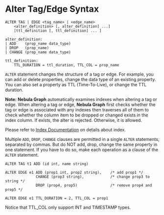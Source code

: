 # Alter Tag/Edge Syntax

```ngql
ALTER TAG | EDGE <tag_name> | <edge_name>
    <alter_definition> [, alter_definition] ...]
    [ttl_definition [, ttl_definition] ... ]
  
alter_definition:
| ADD    (prop_name data_type)
| DROP   (prop_name)
| CHANGE (prop_name data_type)

ttl_definition:
    TTL_DURATION = ttl_duration, TTL_COL = prop_name
```

`ALTER` statement changes the structure of a tag or edge. For example, you can add or delete properties, change the data type of an existing property. You can also set a property as TTL (Time-To-Live), or change the TTL duration.

**Note:** **Nebula Graph** automatically examines indexes when altering a tag or edge. When altering a tag or edge, **Nebula Graph** first checks whether the tag or edge is associated with any indexes then traverses all of them to check whether the column item to be dropped or changed exists in the index column. If exists, the alter is rejected. Otherwise, it is allowed.

Please refer to [Index Documentation](index.md) on details about index.

Multiple `ADD`, `DROP`, `CHANGE` clauses are permitted in a single `ALTER` statements, separated by commas. But do NOT add, drop, change the same property in one statement. If you have to do so, make each operation as a clause of the `ALTER` statement.

```ngql
ALTER TAG t1 ADD (id int, name string)

ALTER EDGE e1 ADD (prop1 int, prop2 string),    /* add prop1 */
              CHANGE (prop3 string),            /* change prop3 to string */
              DROP (prop4, prop5)               /* remove prop4 and prop5 */

ALTER EDGE e1 TTL_DURATION = 2, TTL_COL = prop1
```

Notice that TTL_COL only support INT and TIMESTAMP types.
